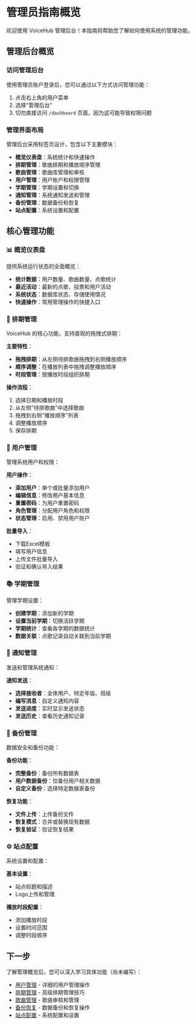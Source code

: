 # 管理员指南概览

欢迎使用 VoiceHub 管理后台！本指南将帮助您了解如何使用系统的管理功能。

## 管理后台概览

### 访问管理后台

使用管理员账户登录后，您可以通过以下方式访问管理功能：

1. 点击右上角的用户菜单
2. 选择"管理后台"
3. 切勿直接访问 `/dashboard` 页面，因为这可能导致权限问题

### 管理界面布局

管理后台采用标签页设计，包含以下主要模块：

- **概览仪表盘**：系统统计和快速操作
- **排期管理**：歌曲排期和播放顺序管理
- **歌曲管理**：歌曲库管理和审核
- **用户管理**：用户账户和权限管理
- **学期管理**：学期设置和切换
- **通知管理**：系统通知发送和管理
- **备份管理**：数据备份和恢复
- **站点配置**：系统设置和配置

## 核心管理功能

### 📊 概览仪表盘

提供系统运行状态的全面概览：

- **统计数据**：用户数量、歌曲数量、点歌统计
- **最近活动**：最新的点歌、投票和用户活动
- **系统状态**：数据库状态、存储使用情况
- **快速操作**：常用管理操作的快捷入口

### 📅 排期管理

VoiceHub 的核心功能，支持直观的拖拽式排期：

**主要特性**：
- **拖拽排期**：从左侧待排歌曲拖拽到右侧播放顺序
- **顺序调整**：在播放列表中拖拽调整播放顺序
- **时段管理**：按播放时段组织排期

**操作流程**：
1. 选择日期和播放时段
2. 从左侧"待排歌曲"中选择歌曲
3. 拖拽到右侧"播放顺序"列表
4. 调整播放顺序
5. 保存排期

### 👥 用户管理

管理系统用户和权限：

**用户操作**：
- **添加用户**：单个或批量添加用户
- **编辑信息**：修改用户基本信息
- **重置密码**：为用户重置密码
- **角色管理**：分配用户角色和权限
- **状态管理**：启用、禁用用户账户

**批量导入**：
- 下载Excel模板
- 填写用户信息
- 上传文件批量导入
- 验证和确认导入结果

### 📚 学期管理

管理学期设置：

- **创建学期**：添加新的学期
- **设置当前学期**：切换活跃学期
- **学期统计**：查看各学期的数据统计
- **数据关联**：点歌记录自动关联到当前学期

### 🔔 通知管理

发送和管理系统通知：

**通知发送**：
- **选择接收者**：全体用户、特定年级、班级
- **编写消息**：自定义通知内容
- **发送进度**：实时显示发送状态
- **发送历史**：查看历史通知记录

### 💾 备份管理

数据安全和备份功能：

**备份功能**：
- **完整备份**：备份所有数据表
- **用户数据备份**：仅备份用户相关数据
- **自定义备份**：选择特定数据表备份

**恢复功能**：
- **文件上传**：上传备份文件
- **恢复模式**：合并或替换现有数据
- **恢复验证**：验证恢复结果

### ⚙️ 站点配置

系统设置和配置：

**基本设置**：
- 站点标题和描述
- Logo上传和管理

**播放时段配置**：
- 添加播放时段
- 设置时间范围
- 调整时段顺序

## 下一步

了解管理概览后，您可以深入学习具体功能（尚未编写）：

- [用户管理](./user-management) - 详细的用户管理操作
- [排期管理](./schedule-management) - 高级排期管理技巧
- [歌曲管理](./song-management) - 歌曲审核和管理
- [备份恢复](./backup-restore) - 数据备份和恢复操作
- [站点配置](./site-configuration) - 系统配置和设置

